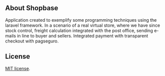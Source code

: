 

## About Shopbase



Application created to exemplify some programming techniques using the laravel framework. In a scenario of a real virtual store, where we have since stock control, freight calculation integrated with the post office, sending e-mails in line to buyer and sellers. Integrated payment with transparent checkout with pagseguro.



## License

[MIT license](LICENSE).
